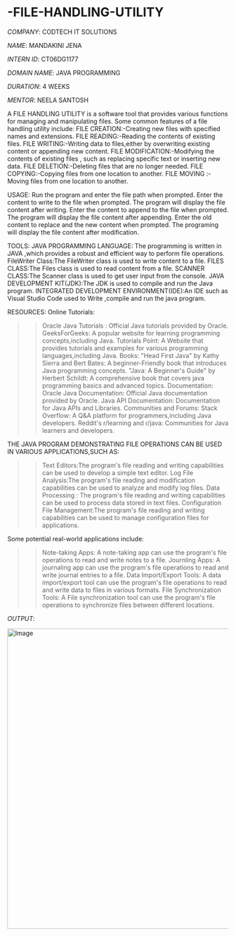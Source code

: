 # -FILE-HANDLING-UTILITY

*COMPANY*: CODTECH IT SOLUTIONS

*NAME*: MANDAKINI JENA

*INTERN ID*: CT06DG1177

*DOMAIN NAME*: JAVA PROGRAMMING

*DURATION*: 4 WEEKS

*MENTOR*: NEELA SANTOSH

A FILE HANDLING UTILITY is a software tool that provides various functions for managing and manipulating files. Some common features of a file handling utility include:
FILE CREATION:-Creating new files with specified names and extensions.
FILE READING:-Reading the contents of existing files.
FILE WRITING:-Writing data to files,either by overwriting existing content or appending new content.
FILE MODIFICATION:-Modifying the contents of existing files , such as replacing specific text or inserting new data.
FILE DELETION:-Deleting files that are no longer needed.
FILE COPYING:-Copying files from one location to another.
FILE MOVING :- Moving files from one location to another.

USAGE:
Run the program and enter the file path when prompted.
Enter the content to write to the file when prompted.
The program will display the file content after writing.
Enter the content to append to the file when prompted.
The program will display the file content after appending.
Enter the old content to replace and the new content when prompted.
The programing will display the file content after modification.

TOOLS:
JAVA PROGRAMMING LANGUAGE: The programming is written in JAVA ,which provides a robust and efficient way to perform file operations.
FileWriter Class:The FileWriter class is used to write content to a file.
FILES CLASS:The Files class is used to read content from a file.
SCANNER CLASS:The Scanner class is used to get user input from the console.
JAVA DEVELOPMENT KIT(JDK):The JDK is used to compile and run the Java program.
INTEGRATED DEVELOPMENT ENVIRONMENT(IDE):An IDE such as Visual Studio Code  used to Write ,compile and run the java program.

RESOURCES:
Online Tutorials:
>> Oracle Java Tutorials : Official Java tutorials provided by Oracle.
>> GeeksForGeeks: A popular website for learning programming concepts,including Java.
>> Tutorials Point: A Website that provides tutorials and examples for various programming languages,including Java.
Books:
>> "Head First Java" by Kathy Sierra and Bert Bates: A beginner-Friendly book that introduces Java programming concepts.
>> "Java: A Beginner's Guide" by Herbert Schildt: A comprehensive book that covers java programming basics and advanced topics.
Documentation:
>> Oracle Java Documentation: Official Java documentation provided by Oracle.
>> Java API Documentation: Documentation for Java APIs and Libraries.
Communities and Forums:
>> Stack Overflow: A Q&A platform for programmers,including Java developers.
>> Reddit's r/learning and r/java: Communities for Java learners and developers.

THE JAVA PROGRAM DEMONSTRATING FILE OPERATIONS CAN BE USED IN VARIOUS APPLICATIONS,SUCH AS:
>> Text Editors:The program's file reading and writing capabilities can be used to develop a simple text editor.
>> Log File Analysis:The program's file reading and modification capabilities can be used to analyze and modify log files.
>> Data Processing : The program's file reading and writing capabilities can be used to process data stored in text files.
>> Configuration File Management:The program's file reading and writing capabilities can be used to manage configuration files for applications.

Some potential real-world applications include:
>> Note-taking Apps: A note-taking app can use the program's file operations to read and write notes to a file.
>> Journling Apps: A journaling app can use the program's file operations to read and write journal entries to a file.
>> Data Import/Export Tools: A data import/export tool can use the program's file operations to read and write data to files in various formats.
>> File Synchronization Tools: A File synchronization tool can use the program's file operations to synchronize files between different locations.

*OUTPUT*:


<img width="682" alt="Image" src="https://github.com/user-attachments/assets/059ab1b9-6a02-4b33-83f5-e69b7e87779e" />


